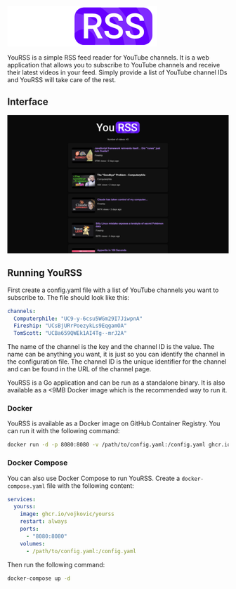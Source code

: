 ![YouRSS](static/logo.svg)

YouRSS is a simple RSS feed reader for YouTube channels. It is a web application that allows you to subscribe to YouTube channels and receive their latest videos in your feed. Simply provide a list of YouTube channel IDs and YouRSS will take care of the rest.

## Interface

![Interface](.github/docs/Interface.png)

## Running YouRSS

First create a config.yaml file with a list of YouTube channels you want to subscribe to. The file should look like this:

```yaml
channels:
  Computerphile: "UC9-y-6csu5WGm29I7JiwpnA"
  Fireship: "UCsBjURrPoezykLs9EqgamOA"
  TomScott: "UCBa659QWEk1AI4Tg--mrJ2A"
```

The name of the channel is the key and the channel ID is the value. The name can be anything you want, it is just so you can identify the channel in the configuration file. The channel ID is the unique identifier for the channel and can be found in the URL of the channel page.

YouRSS is a Go application and can be run as a standalone binary. It is also available as a <9MB Docker image which is the recommended way to run it.

### Docker

YouRSS is available as a Docker image on GitHub Container Registry. You can run it with the following command:

```bash
docker run -d -p 8080:8080 -v /path/to/config.yaml:/config.yaml ghcr.io/vojkovic/yourss
```

### Docker Compose

You can also use Docker Compose to run YouRSS. Create a `docker-compose.yaml` file with the following content:

```yaml
services:
  yourss:
    image: ghcr.io/vojkovic/yourss
    restart: always
    ports:
      - "8080:8080"
    volumes:
      - /path/to/config.yaml:/config.yaml
```

Then run the following command:

```bash
docker-compose up -d
```

